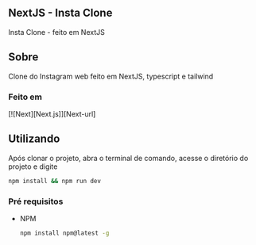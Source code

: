 ## NextJS - Insta Clone

Insta Clone - feito em NextJS

## Sobre

Clone do Instagram web feito em NextJS, typescript e tailwind

### Feito em

[![Next][Next.js]][Next-url]


## Utilizando

Após clonar o projeto, abra o terminal de comando, acesse o diretório do projeto e digite
```sh
npm install && npm run dev
```

### Pré requisitos

* NPM
  ```sh
  npm install npm@latest -g
  ```